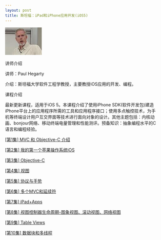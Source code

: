 ```yaml
---
layout: post
title: 斯坦福：iPad和iPhone应用开发(iOS5)
---
```

<img class="cover" alt="201205231357294b512" src="/images/2013/01/201205231357294b512.jpg" width="120" height="90" />

讲师介绍

讲师：Paul Hegarty

介绍：斯坦福大学软件工程学教授，主要教授iOS应用的开发、编程。

课程介绍

最新更新课程，适用于iOS 5。本课程介绍了使用iPhone SDK(软件开发包)建造iPhone平台上的应用程序所需的工具和应用程序接口；使用多点触控技术，为手机等终端设计用户互交界面等技术进行面向对象的设计。其他主题包括：内核动画、bonjour网络、移动终端电量管理和性能测评。预备知识：抽象编程水平的C语言和编程经验。

<a title="斯坦福：iPad和iPhone应用开发(iOS5)-[第1集] MVC 和 Objective-C 介绍" href="/2013/01/22/stamford-ipad-iphone-ios5-lesson-1.html" target="_blank">[第1集] MVC 和 Objective-C 介绍</a>

<a title="斯坦福：iPad和iPhone应用开发(iOS5)-[第2集] 我的第一个苹果操作系统iOS" href="/2013/01/23/stamford-ipad-iphone-ios5-lesson-2.html" target="_blank">[第2集] 我的第一个苹果操作系统iOS</a>

<a title="斯坦福：iPad和iPhone应用开发(iOS5)-[第3集] Objective-C" href="/2013/02/19/stamford-ipad-iphone-ios5-lesson-3.html" target="_blank">[第3集] Objective-C</a>

<a title="斯坦福：iPad和iPhone应用开发(iOS5)-[第4集] 视图" href="/2013/02/21/stamford-ipad-iphone-ios5-lesson-4.html" target="_blank">[第4集] 视图</a>

<a title="斯坦福：iPad和iPhone应用开发(iOS5)-[第5集] 协议与手势" href="/2013/02/22/stamford-ipad-iphone-ios5-lesson-5.html" target="_blank">[第5集] 协议与手势</a>

<a title="斯坦福：iPad和iPhone应用开发(iOS5)-[第6集] 多个MVC和延续符" href="/2013/02/23/stamford-ipad-iphone-ios5-lesson-6.html" target="_blank">[第6集] 多个MVC和延续符</a>

<a title="斯坦福：iPad和iPhone应用开发(iOS5)-[第7集] iPad+Apps" href="/2013/02/25/stamford-ipad-iphone-ios5-lesson-7.html" target="_blank">[第7集] iPad+Apps</a>

<a title="斯坦福：iPad和iPhone应用开发(iOS5)-[第8集] 视图控制器生命周期-图象视图、滚动视图、网络视图" href="/2013/03/02/stamford-ipad-iphone-ios5-lesson-8.html" target="_blank">[第8集] 视图控制器生命周期-图象视图、滚动视图、网络视图</a>

<a title="斯坦福：iPad和iPhone应用开发(iOS5)-[第9集] Table Views" href="/2013/03/12/stamford-ipad-iphone-ios5-lesson-9.html" target="_blank">[第9集] Table Views</a>

<a title="斯坦福：iPad和iPhone应用开发(iOS5)-[第10集] 数据块和多线程" href="/2013/03/13/stamford-ipad-iphone-ios5-lesson-10.html" target="_blank">[第10集] 数据块和多线程</a>
